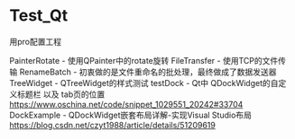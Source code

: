 # Test_Qt
用pro配置工程

PainterRotate - 使用QPainter中的rotate旋转
FileTransfer - 使用TCP的文件传输
RenameBatch - 初衷做的是文件重命名的批处理，最终做成了数据发送器
TreeWidget - QTreeWidget的样式测试
testDock - Qt中 QDockWidget的自定义标题栏 以及 tab页的位置 https://www.oschina.net/code/snippet_1029551_20242#33704
DockExample - QDockWidget嵌套布局详解-实现Visual Studio布局 https://blog.csdn.net/czyt1988/article/details/51209619
